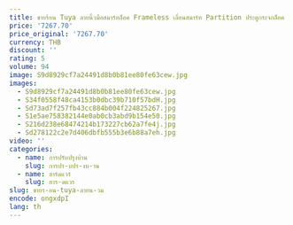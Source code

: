 ```yaml
---
title: ขายร้อน Tuya ลายนิ้วมือสมาร์ทล็อค Frameless เลื่อนสมาร์ท Partition ประตูกระจกล็อค
price: '7267.70'
price_original: '7267.70'
currency: THB
discount: ''
rating: 5
volume: 94
image: S9d8929cf7a24491d8b0b81ee80fe63cew.jpg
images:
  - S9d8929cf7a24491d8b0b81ee80fe63cew.jpg
  - S34f0558f48ca4153b0dbc39b710f57bdH.jpg
  - Sd73ad7f257fb43cc884b004f224825267.jpg
  - S1e5ae758382144e0ab0cb3abd9b154e50.jpg
  - S216d238e68474214b173227cb62a7fe4j.jpg
  - Sd278122c2e7d406dbfb555b3e6b88a7eh.jpg
video: ''
categories:
  - name: การปรับปรุงบ้าน
    slug: การปร-บปร-งบ-าน
  - name: ฮาร์ดแวร์
    slug: ฮาร-ดแวร
slug: ขายร-อน-tuya-ลายน-วม
encode: ongxdpI
lang: th
---
```

  